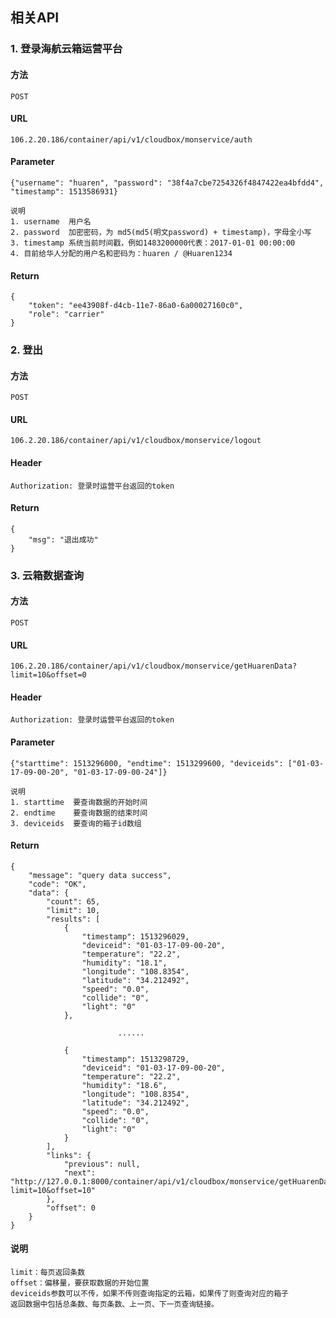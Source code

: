 ## 相关API


### 1. 登录海航云箱运营平台
#### 方法
`POST`

#### URL

`106.2.20.186/container/api/v1/cloudbox/monservice/auth`

#### Parameter

```
{"username": "huaren", "password": "38f4a7cbe7254326f4847422ea4bfdd4", "timestamp": 1513586931}

说明
1. username  用户名
2. password  加密密码，为 md5(md5(明文password) + timestamp)，字母全小写
3. timestamp 系统当前时间戳，例如1483200000代表：2017-01-01 00:00:00
4. 目前给华人分配的用户名和密码为：huaren / @Huaren1234

```

#### Return

```
{
    "token": "ee43908f-d4cb-11e7-86a0-6a00027160c0",
    "role": "carrier"
}
```




### 2. 登出
#### 方法
`POST`

#### URL

`106.2.20.186/container/api/v1/cloudbox/monservice/logout`

#### Header

```
Authorization: 登录时运营平台返回的token

```

#### Return

```
{
    "msg": "退出成功"
}
```


### 3. 云箱数据查询
#### 方法
`POST`

#### URL

`106.2.20.186/container/api/v1/cloudbox/monservice/getHuarenData?limit=10&offset=0`

#### Header

```
Authorization: 登录时运营平台返回的token

```

#### Parameter

```
{"starttime": 1513296000, "endtime": 1513299600, "deviceids": ["01-03-17-09-00-20", "01-03-17-09-00-24"]}

说明
1. starttime  要查询数据的开始时间
2. endtime    要查询数据的结束时间
3. deviceids  要查询的箱子id数组

```

#### Return

```
{
    "message": "query data success",
    "code": "OK",
    "data": {
        "count": 65,
        "limit": 10,
        "results": [
            {
                "timestamp": 1513296029,
                "deviceid": "01-03-17-09-00-20",
                "temperature": "22.2",
                "humidity": "18.1",
                "longitude": "108.8354",
                "latitude": "34.212492",
                "speed": "0.0",
                "collide": "0",
                "light": "0"
            },
            
						......
                        
            {
                "timestamp": 1513298729,
                "deviceid": "01-03-17-09-00-20",
                "temperature": "22.2",
                "humidity": "18.6",
                "longitude": "108.8354",
                "latitude": "34.212492",
                "speed": "0.0",
                "collide": "0",
                "light": "0"
            }
        ],
        "links": {
            "previous": null,
            "next": "http://127.0.0.1:8000/container/api/v1/cloudbox/monservice/getHuarenData?limit=10&offset=10"
        },
        "offset": 0
    }
}
```

#### 说明

```
limit：每页返回条数
offset：偏移量，要获取数据的开始位置
deviceids参数可以不传，如果不传则查询指定的云箱，如果传了则查询对应的箱子
返回数据中包括总条数、每页条数、上一页、下一页查询链接。
```

